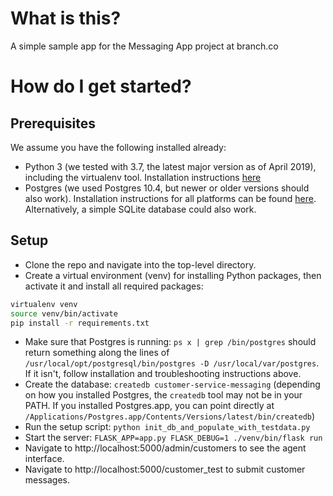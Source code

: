 # What is this?

A simple sample app for the Messaging App project at branch.co

# How do I get started?
## Prerequisites
We assume you have the following installed already:
  * Python 3 (we tested with 3.7, the latest major version as of April 2019),
    including the virtualenv tool. Installation instructions
    [here](https://docs.python-guide.org/starting/installation/)
  * Postgres (we used Postgres 10.4, but newer or older versions should also
  work). Installation instructions for all platforms can be found
  [here](https://devcenter.heroku.com/articles/heroku-postgresql#local-setup). Alternatively,
  a simple SQLite database could also work.


## Setup

  * Clone the repo and navigate into the top-level directory.
  * Create a virtual environment (venv) for installing Python packages, then
  activate it and install all required packages:
  ```bash
  virtualenv venv
  source venv/bin/activate
  pip install -r requirements.txt
  ```
  * Make sure that Postgres is running: `ps x | grep /bin/postgres` should
    return something along the lines of `/usr/local/opt/postgresql/bin/postgres
    -D /usr/local/var/postgres`. If it isn't, follow installation and
    troubleshooting instructions above.
  * Create the database: `createdb customer-service-messaging` (depending on how
    you installed Postgres, the `createdb` tool may not be in your PATH. If you
    installed Postgres.app, you can point directly at
    `/Applications/Postgres.app/Contents/Versions/latest/bin/createdb`)
  * Run the setup script: `python init_db_and_populate_with_testdata.py`
  * Start the server: `FLASK_APP=app.py FLASK_DEBUG=1 ./venv/bin/flask run`
  * Navigate to http://localhost:5000/admin/customers to see the agent
  interface.
  * Navigate to http://localhost:5000/customer_test to submit customer messages.
